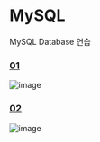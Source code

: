 # MySQL
MySQL Database 연습

### [01](https://github.com/YuKyung-Chung/MySQL/blob/d939dea20628c00c2c23cbe9575998ec8ac97aff/01)
![image](https://user-images.githubusercontent.com/83561356/194310035-d1f9a0f8-e618-40ce-9118-dd1e250612f5.png)

### [02](https://github.com/YuKyung-Chung/MySQL/blob/b0ee9e387df773874b3a5d5c326e70ba93a784ed/02)
![image](https://user-images.githubusercontent.com/83561356/194510459-1579d734-4e36-409e-849d-7ee74fea9eec.png)
